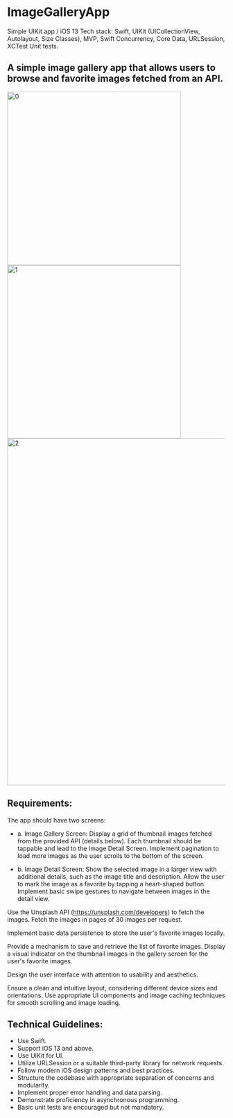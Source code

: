 
# ImageGalleryApp
Simple UIKit app / iOS 13
Tech stack: Swift, UIKit (UICollectionView, Autolayout, Size Classes), MVP, Swift Concurrency, Core Data, URLSession, XCTest Unit tests.
## A simple image gallery app that allows users to browse and favorite images fetched from an API.

<img width="400" alt="0" src="https://github.com/OlegKasarin/ImageGalleryApp/assets/14868337/2fcabd68-ac34-437c-b2af-8fe5f26bea3d"><img width="400" alt="1" src="https://github.com/OlegKasarin/ImageGalleryApp/assets/14868337/7fd092ec-707e-4d0e-b943-31b07e83697f">
<img width="800" alt="2" src="https://github.com/OlegKasarin/ImageGalleryApp/assets/14868337/7b9f14b8-8426-42a2-9d12-40e0dca2ae8a">


## Requirements:

The app should have two screens: 
- a. Image Gallery Screen:
Display a grid of thumbnail images fetched from the provided API (details below).
Each thumbnail should be tappable and lead to the Image Detail Screen.
Implement pagination to load more images as the user scrolls to the bottom of the screen. 

- b. Image Detail Screen:
Show the selected image in a larger view with additional details, such as the image title and description.
Allow the user to mark the image as a favorite by tapping a heart-shaped button.
Implement basic swipe gestures to navigate between images in the detail view.

Use the Unsplash API (https://unsplash.com/developers) to fetch the images.
Fetch the images in pages of 30 images per request.

Implement basic data persistence to store the user's favorite images locally.

Provide a mechanism to save and retrieve the list of favorite images.
Display a visual indicator on the thumbnail images in the gallery screen for the user's favorite images.

Design the user interface with attention to usability and aesthetics.

Ensure a clean and intuitive layout, considering different device sizes and orientations.
Use appropriate UI components and image caching techniques for smooth scrolling and image loading.

## Technical Guidelines:
- Use Swift.
- Support iOS 13 and above.
- Use UIKit for UI.
- Utilize URLSession or a suitable third-party library for network requests.
- Follow modern iOS design patterns and best practices.
- Structure the codebase with appropriate separation of concerns and modularity.
- Implement proper error handling and data parsing.
- Demonstrate proficiency in asynchronous programming.
- Basic unit tests are encouraged but not mandatory.
